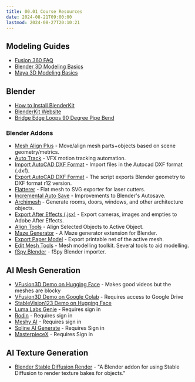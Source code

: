 ```yaml
---
title: 00.01 Course Resources
date: 2024-08-21T09:00:00
lastmod: 2024-08-27T20:10:21
---
```


## Modeling Guides

- [Fusion 360 FAQ](../../../../3d-modeling/fusion-360/fusion-360-faq.md)
- [Blender 3D Modeling Basics](../../../../3d-modeling/blender/3d-modeling-basics-blender.md)
- [Maya 3D Modeling Basics](../../../../3d-modeling/maya/3d-modeling-basics-maya.md)

## Blender

- [How to Install BlenderKit](https://youtu.be/DM2eyg3dxP4)
- [BlenderKit Website](https://www.blenderkit.com/)
- [Bridge Edge Loops 90 Degree Pipe Bend](../../../../3d-modeling/blender/bridge-edge-loops-90-degree-pipe-blender.md)

### Blender Addons

- [Mesh Align Plus](https://extensions.blender.org/add-ons/mesh-mesh-align-plus/) - Move/align mesh parts+objects based on scene geometry/metrics.
- [Auto Track](https://extensions.blender.org/add-ons/auto-track/) - VFX motion tracking automation.
- [Import AutoCAD DXF Format](https://extensions.blender.org/add-ons/import-autocad-dxf-format-dxf/) - Import files in the Autocad DXF format (.dxf).
- [Export AutoCAD DXF Format](https://extensions.blender.org/add-ons/export-autocad-dxf-format-dxf/) - The script exports Blender geometry to DXF format r12 version.
- [Flatterer](https://extensions.blender.org/add-ons/flatterer/) - Flat mesh to SVG exporter for laser cutters.
- [Incremental Auto Save](https://extensions.blender.org/add-ons/incremental-auto-save/) - Improvements to Blender's Autosave.
- [Archimesh](https://extensions.blender.org/add-ons/archimesh/) - Generate rooms, doors, windows, and other architecture objects.
- [Export After Effects (.jsx)](https://extensions.blender.org/add-ons/io-export-after-effects/) - Export cameras, images and empties to Adobe After Effects.
- [Align Tools](https://extensions.blender.org/add-ons/align-tools/) - Align Selected Objects to Active Object.
- [Maze Generator](https://extensions.blender.org/add-ons/maze-generator/) - A Maze generator extension for Blender.
- [Export Paper Model](https://extensions.blender.org/add-ons/export-paper-model/) - Export printable net of the active mesh.
- [Edit Mesh Tools](https://extensions.blender.org/add-ons/edit-mesh-tools/) - Mesh modelling toolkit. Several tools to aid modelling.
- [fSpy Blender](https://github.com/stuffmatic/fSpy-Blender/tree/v1.0.3) - fSpy Blender importer.

## AI Mesh Generation

- [VFusion3D Demo on Hugging Face](https://huggingface.co/spaces/facebook/VFusion3D) - Makes good videos but the meshes are blocky
- [VFusion3D Demo on Google Colab](https://github.com/whatmakeart/VFusion3D-colab) - Requires access to Google Drive
- [StableVision123 Demo on Hugging Face](https://huggingface.co/spaces/p4vv37/Stable-Zero123)
- [Luma Labs Genie](https://lumalabs.ai/genie?view=create) - Requires sign in
- [Rodin](https://hyperhuman.deemos.com/rodin) - Requires sign in
- [Meshy AI](https://www.meshy.ai/) - Requires sign in
- [Spline AI Generate](https://spline.design/ai-generate) - Requires Sign in
- [MasterpieceX](https://www.masterpiecex.com/) - Requires Sign in

## AI Texture Generation

- [Blender Stable Diffusion Render](https://github.com/neph1/blender-stable-diffusion-render) - "A Blender addon for using Stable Diffusion to render texture bakes for objects."
